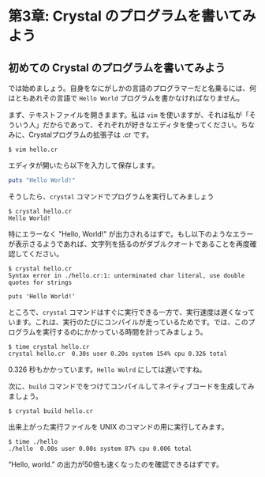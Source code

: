# 第3章: Crystal のプログラムを書いてみよう

## 初めての Crystal のプログラムを書いてみよう <a id="writing-your-first-crystal-program"></a>

では始めましょう。自身をなにがしかの言語のプログラマーだと名乗るには、何はともあれその言語で `Hello World` プログラムを書かなければなりません。

まず、テキストファイルを開きまます。私は `vim` を使いますが、それは私が「そういう人」だからであって、それぞれが好きなエディタを使ってください。ちなみに、Crystalプログラムの拡張子は .cr です。

```text
$ vim hello.cr
```

エディタが開いたら以下を入力して保存します。

```ruby
puts "Hello World!"
```

そうしたら、`crystal` コマンドでプログラムを実行してみましょう

```text
$ crystal hello.cr
Hello World!
```

特にエラーなく "Hello, World!" が出力されるはずで。もし以下のようなエラーが表示さるようであれば、文字列を括るのがダブルクオートであることを再度確認してください。

```text
$ crystal hello.cr
Syntax error in ./hello.cr:1: unterminated char literal, use double quotes for strings

puts 'Hello World!'
```

ところで、`crystal` コマンドはすぐに実行できる一方で、実行速度は遅くなっています。これは、実行のたびにコンパイルが走っているためです。では、このプログラムを実行するのにかかっている時間を計ってみましょう。

```text
$ time crystal hello.cr
crystal hello.cr  0.30s user 0.20s system 154% cpu 0.326 total
```

0.326 秒もかかっています。`Hello Wolrd` にしては遅いですね。

次に、`build` コマンドでをつけてコンパイルしてネイティブコードを生成してみましょう。

```text
$ crystal build hello.cr
```

出来上がった実行ファイルを UNIX のコマンドの用に実行してみます。

```text
$ time ./hello
./hello  0.00s user 0.00s system 87% cpu 0.006 total
```

“Hello, world.” の出力が50倍も速くなったのを確認できるはずです。
